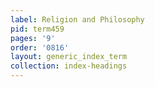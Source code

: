 ```yaml
---
label: Religion and Philosophy
pid: term459
pages: '9'
order: '0816'
layout: generic_index_term
collection: index-headings
---
```

